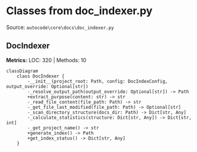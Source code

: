 # Classes from doc_indexer.py

Source: `autocode\core\docs\doc_indexer.py`

## DocIndexer

**Metrics:** LOC: 320 | Methods: 10

```mermaid
classDiagram
    class DocIndexer {
        -__init__(project_root: Path, config: DocIndexConfig, output_override: Optional[str])
        -_resolve_output_path(output_override: Optional[str]) -> Path
        +extract_purpose(content: str) -> str
        -_read_file_content(file_path: Path) -> str
        -_get_file_last_modified(file_path: Path) -> Optional[str]
        -_scan_directory_structure(docs_dir: Path) -> Dict[str, Any]
        -_calculate_statistics(structure: Dict[str, Any]) -> Dict[str, int]
        -_get_project_name() -> str
        +generate_index() -> Path
        +get_index_status() -> Dict[str, Any]
    }

```

